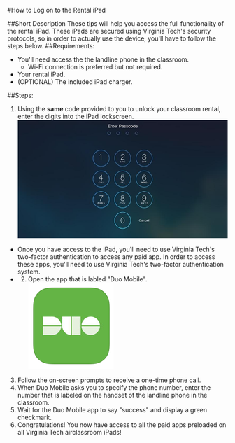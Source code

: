#How to Log on to the Rental iPad

##Short Description
These tips will help you access the full functionality of the rental iPad. These iPads are secured using Virginia Tech's security protocols, so in order to actually use the device, you'll have to follow the steps below.
##Requirements:
* You'll need access the the landline phone in the classroom.
    * Wi-Fi connection is preferred but not required.
* Your rental iPad.
* (OPTIONAL) The included iPad charger.

##Steps:
1. Using the **same** code provided to you to unlock your classroom rental, enter the digits into the iPad lockscreen.
  ![iPad Lockscreen](ipadcode.jpg)
* Once you have access to the iPad, you'll need to use Virginia Tech's two-factor authentication to access any paid app. In order to access these apps, you'll need to use Virginia Tech's two-factor authentication system. 
* 2. Open the app that is labled "Duo Mobile". 
   ![Duo Mobile](duo.png)
3. Follow the on-screen prompts to receive a one-time phone call.
4. When Duo Mobile asks you to specify the phone number, enter the number that is labeled on the handset of the landline phone in the classroom. 
5. Wait for the Duo Mobile app to say "success" and display a green checkmark. 
6. Congratulations! You now have access to all the paid apps preloaded on all Virginia Tech airclassroom iPads! 
